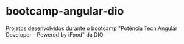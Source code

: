 # bootcamp-angular-dio
Projetos desenvolvidos durante o bootcamp "Potência Tech Angular Developer - Powered by iFood" da DIO
